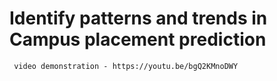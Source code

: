 # Identify patterns and  trends in  Campus placement prediction 
     video demonstration - https://youtu.be/bgQ2KMnoDWY
